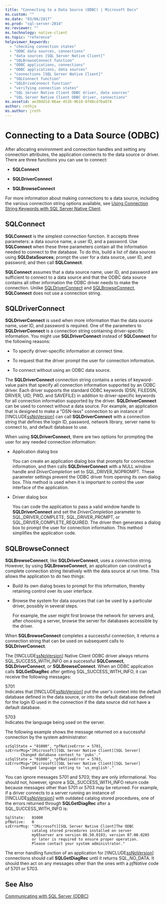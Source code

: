 ```yaml
---
title: "Connecting to a Data Source (ODBC) | Microsoft Docs"
ms.custom: ""
ms.date: "03/06/2017"
ms.prod: "sql-server-2014"
ms.reviewer: ""
ms.technology: native-client
ms.topic: "reference"
helpviewer_keywords: 
  - "checking connection states"
  - "ODBC data sources, connections"
  - "data sources [SQL Server Native Client]"
  - "SQLBrowseConnect function"
  - "ODBC applications, connections"
  - "ODBC applications, data sources"
  - "connections [SQL Server Native Client]"
  - "SQLConnect function"
  - "SQLDriveConnect function"
  - "verifying connection states"
  - "SQL Server Native Client ODBC driver, data sources"
  - "SQL Server Native Client ODBC driver, connections"
ms.assetid: ae30dd1d-06ae-452b-9618-8fd8cd7ba074
author: rothja
ms.author: jroth
---
```

# Connecting to a Data Source (ODBC)
  After allocating environment and connection handles and setting any connection attributes, the application connects to the data source or driver. There are three functions you can use to connect:  
  
-   **SQLConnect**  
  
-   **SQLDriverConnect**  
  
-   **SQLBrowseConnect**  
  
 For more information about making connections to a data source, including the various connection string options available, see [Using Connection String Keywords with SQL Server Native Client](../native-client/applications/using-connection-string-keywords-with-sql-server-native-client.md).  
  
## SQLConnect  
 **SQLConnect** is the simplest connection function. It accepts three parameters: a data source name, a user ID, and a password. Use **SQLConnect** when these three parameters contain all the information needed to connect to the database. To do this, build a list of data sources using **SQLDataSources**; prompt the user for a data source, user ID, and password; and then call **SQLConnect**.  
  
 **SQLConnect** assumes that a data source name, user ID, and password are sufficient to connect to a data source and that the ODBC data source contains all other information the ODBC driver needs to make the connection. Unlike [SQLDriverConnect](../native-client-odbc-api/sqldriverconnect.md) and [SQLBrowseConnect](../native-client-odbc-api/sqlbrowseconnect.md), **SQLConnect** does not use a connection string.  
  
## SQLDriverConnect  
 **SQLDriverConnect** is used when more information than the data source name, user ID, and password is required. One of the parameters to **SQLDriverConnect** is a connection string containing driver-specific information. You might use **SQLDriverConnect** instead of **SQLConnect** for the following reasons:  
  
-   To specify driver-specific information at connect time.  
  
-   To request that the driver prompt the user for connection information.  
  
-   To connect without using an ODBC data source.  
  
 The **SQLDriverConnect** connection string contains a series of keyword-value pairs that specify all connection information supported by an ODBC driver. Each driver supports the standard ODBC keywords (DSN, FILEDSN, DRIVER, UID, PWD, and SAVEFILE) in addition to driver-specific keywords for all connection information supported by the driver. **SQLDriverConnect** can be used to connect without a data source. For example, an application that is designed to make a "DSN-less" connection to an instance of [!INCLUDE[ssNoVersion](../../includes/ssnoversion-md.md)] can call **SQLDriverConnect** with a connection string that defines the login ID, password, network library, server name to connect to, and default database to use.  
  
 When using **SQLDriverConnect**, there are two options for prompting the user for any needed connection information:  
  
-   Application dialog box  
  
     You can create an application dialog box that prompts for connection information, and then calls **SQLDriverConnect** with a NULL window handle and *DriverCompletion* set to SQL_DRIVER_NOPROMPT. These parameter settings prevent the ODBC driver from opening its own dialog box. This method is used when it is important to control the user interface of the application.  
  
-   Driver dialog box  
  
     You can code the application to pass a valid window handle to **SQLDriverConnect** and set the *DriverCompletion* parameter to SQL_DRIVER_COMPLETE, SQL_DRIVER_PROMPT, or SQL_DRIVER_COMPLETE_REQUIRED. The driver then generates a dialog box to prompt the user for connection information. This method simplifies the application code.  
  
## SQLBrowseConnect  
 **SQLBrowseConnect**, like **SQLDriverConnect**, uses a connection string. However, by using **SQLBrowseConnect**, an application can construct a complete connection string iteratively with the data source at run time. This allows the application to do two things:  
  
-   Build its own dialog boxes to prompt for this information, thereby retaining control over its user interface.  
  
-   Browse the system for data sources that can be used by a particular driver, possibly in several steps.  
  
     For example, the user might first browse the network for servers and, after choosing a server, browse the server for databases accessible by the driver.  
  
 When **SQLBrowseConnect** completes a successful connection, it returns a connection string that can be used on subsequent calls to **SQLDriverConnect**.  
  
 The [!INCLUDE[ssNoVersion](../../includes/ssnoversion-md.md)] Native Client ODBC driver always returns SQL_SUCCESS_WITH_INFO on a successful **SQLConnect**, **SQLDriverConnect**, or **SQLBrowseConnect**. When an ODBC application calls **SQLGetDiagRec** after getting SQL_SUCCESS_WITH_INFO, it can receive the following messages:  
  
 5701  
 Indicates that [!INCLUDE[ssNoVersion](../../includes/ssnoversion-md.md)] put the user's context into the default database defined in the data source, or into the default database defined for the login ID used in the connection if the data source did not have a default database.  
  
 5703  
 Indicates the language being used on the server.  
  
 The following example shows the message returned on a successful connection by the system administrator:  
  
```  
szSqlState = "01000", *pfNativeError = 5701,  
szErrorMsg="[Microsoft][SQL Server Native Client][SQL Server]  
       Changed database context to 'pubs'."  
szSqlState = "01000", *pfNativeError = 5703,  
szErrorMsg="[Microsoft][SQL Server Native Client][SQL Server]  
       Changed language setting to 'us_english'."  
```  
  
 You can ignore messages 5701 and 5703; they are only informational. You should not, however, ignore a SQL_SUCCESS_WITH_INFO return code because messages other than 5701 or 5703 may be returned. For example, if a driver connects to a server running an instance of [!INCLUDE[ssNoVersion](../../includes/ssnoversion-md.md)] with outdated catalog stored procedures, one of the errors returned through **SQLGetDiagRec** after a SQL_SUCCESS_WITH_INFO is:  
  
```  
SqlState:   01000  
pfNative:   0  
szErrorMsg: "[Microsoft][SQL Server Native Client]The ODBC  
            catalog stored procedures installed on server  
            my65server are version 06.50.0193; version 07.00.0205  
            or later is required to ensure proper operation.  
            Please contact your system administrator."  
```  
  
 The error handling function of an application for [!INCLUDE[ssNoVersion](../../includes/ssnoversion-md.md)] connections should call **SQLGetDiagRec** until it returns SQL_NO_DATA. It should then act on any messages other than the ones with a *pfNative* code of 5701 or 5703.  
  
## See Also  
 [Communicating with SQL Server &#40;ODBC&#41;](communicating-with-sql-server-odbc.md)  
  
  
